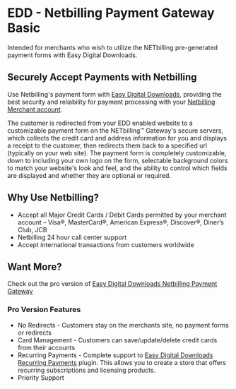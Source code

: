 # EDD - Netbilling Payment Gateway Basic
Intended for merchants who wish to utilize the NETbilling pre-generated payment forms with Easy Digital Downloads.

## Securely Accept Payments with Netbilling
Use Netbilling's payment form with [Easy Digital Downloads](https://easydigitaldownloads.com/?ref=4741), providing the best security and reliability for payment processing with your [Netbilling Merchant account](http://www.netbilling.com/).

The customer is redirected from your EDD enabled website to a customizable payment form on the NETbilling&trade; Gateway's secure servers, which collects the credit card and address information for you and displays a receipt to the customer, then redirects them back to a specified url (typically on your web site). The payment form is completely customizable, down to including your own logo on the form, selectable background colors to match your website's look and feel, and the ability to control which fields are displayed and whether they are optional or required.

## Why Use Netbilling?
* Accept all Major Credit Cards / Debit Cards permitted by your merchant account – Visa®, MasterCard®, American Express®, Discover®, Diner’s Club, JCB
* Netbilling 24 hour call center support
* Accept international transactions from customers worldwide

## Want More?
Check out the pro version of [Easy Digital Downloads Netbilling Payment Gateway](https://qctechjunkie.com/downloads/edd-netbilling-payment-gateway/)

### Pro Version Features
* No Redirects - Customers stay on the merchants site, no payment forms or redirects
* Card Management - Customers can save/update/delete credit cards from their accounts
* Recurring Payments - Complete support to [Easy Digital Downloads Recurring Payments](https://easydigitaldownloads.com/downloads/recurring-payments/?ref=4741) plugin. This allows you to create a store that offers recurring subscriptions and licensing products.
* Priority Support
